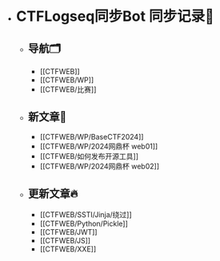 - # CTFLogseq同步Bot 同步记录🤖
  - ## 导航🗂️
    - [[CTFWEB]]
    - [[CTFWEB/WP]]
    - [[CTFWEB/比赛]]
  - ## 新文章🎉
    - [[CTFWEB/WP/BaseCTF2024]]
    - [[CTFWEB/WP/2024网鼎杯 web01]]
    - [[CTFWEB/如何发布开源工具]]
    - [[CTFWEB/WP/2024网鼎杯 web02]]
  - ## 更新文章🔥
    - [[CTFWEB/SSTI/Jinja/绕过]]
    - [[CTFWEB/Python/Pickle]]
    - [[CTFWEB/JWT]]
    - [[CTFWEB/JS]]
    - [[CTFWEB/XXE]]
